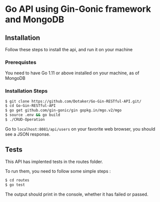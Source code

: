 # Go API using Gin-Gonic framework and MongoDB

## Installation

Follow these steps to install the api, and run it on your machine

### Prerequistes

You need to have Go 1.11 or above installed on your machine, as of MongoDB

### Installation Steps

```sh
$ git clone https://github.com/Dotaker/Go-Gin-RESTful-API.git/
$ cd Go-Gin-RESTful-API
$ go get github.com/gin-gonic/gin gopkg.in/mgo.v2/mgo
$ source .env && go build
$ ./CRUD-Operation
```

Go to `localhost:8081/api/users` on your favorite web browser, you should see a JSON response.

## Tests

This API has implented tests in the routes folder.

To run them, you need to follow some simple steps :

```sh
$ cd routes
$ go test
```

The output should print in the console, whether it has failed or passed.
